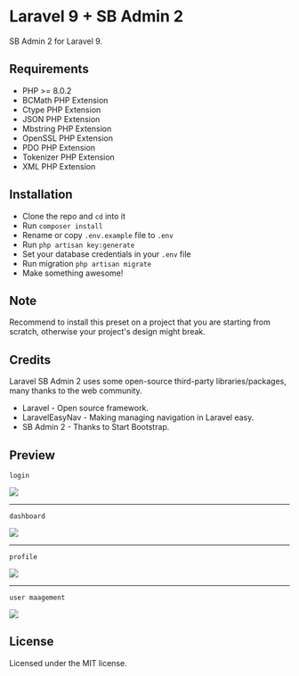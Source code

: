 # Laravel 9 + SB Admin 2

SB Admin 2 for Laravel 9.

## Requirements

- PHP >= 8.0.2
- BCMath PHP Extension
- Ctype PHP Extension
- JSON PHP Extension
- Mbstring PHP Extension
- OpenSSL PHP Extension
- PDO PHP Extension
- Tokenizer PHP Extension
- XML PHP Extension

## Installation

- Clone the repo and `cd` into it
- Run `composer install`
- Rename or copy `.env.example` file to `.env`
- Run `php artisan key:generate`
- Set your database credentials in your `.env` file
- Run migration `php artisan migrate`
- Make something awesome!

## Note

Recommend to install this preset on a project that you are starting from scratch, otherwise your project's design might break.

## Credits

Laravel SB Admin 2 uses some open-source third-party libraries/packages, many thanks to the web community.

- Laravel - Open source framework.
- LaravelEasyNav - Making managing navigation in Laravel easy.
- SB Admin 2 - Thanks to Start Bootstrap.

## Preview

`login`

<img src="https://i.ibb.co/gtmgbyj/preview-2.png">

***

`dashboard`

<img src="https://i.ibb.co/m42TN1p/preview-1.png">

***

`profile`

<img src="https://i.ibb.co/DbsHRg9/preview-4.png">

***

`user maagement`

<img src="https://i.ibb.co/nMNw0P9/preview-5.png">

## License

Licensed under the MIT license.
